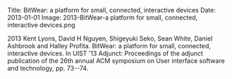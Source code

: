 Title: BitWear: a platform for small, connected, interactive devices
Date: 2013-01-01
Image: 2013-BitWear-a platform for small, connected, interactive devices.png

<div class="publicationitem">
	<div class="publication">
		<span class="year">2013</span>
		<span class="authors">Kent Lyons, David H Nguyen, Shigeyuki Seko, Sean White, Daniel Ashbrook and Halley Profita</span>.
		<span class="title">BitWear: a platform for small, connected, interactive devices</span>.
		In <span class="pubvenue"><span class="booktitle">UIST '13 Adjunct: Proceedings of the adjunct publication of the 26th annual ACM symposium on User interface software and technology,</span>
		<span class="pagenums">pp. 73--74</span></span>.
		<a href="/publications/2013-BitWear-a platform for small, connected, interactive devices.pdf"><span class="fa fa-file-pdf-o"></span></a>
	</div>
</div>
